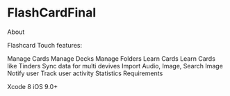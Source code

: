 # FlashCardFinal
About

Flashcard Touch features:

 Manage Cards
 Manage Decks
 Manage Folders
 Learn Cards
 Learn Cards like Tinders
 Sync data for multi devives
 Import Audio, Image, Search Image
 Notify user
 Track user activity
 Statistics
Requirements

Xcode 8
iOS 9.0+
